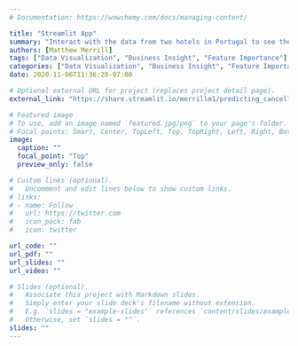 ```yaml
---
# Documentation: https://wowchemy.com/docs/managing-content/

title: "Streamlit App"
summary: "Interact with the data from two hotels in Portugal to see the affect of altering customer markets and lead time on cancellation rates."
authors: [Matthew Merrill]
tags: ["Data Visualization", "Business Insight", "Feature Importance"]
categories: ["Data Visualization", "Business Insight", "Feature Importance"]
date: 2020-11-06T11:36:20-07:00

# Optional external URL for project (replaces project detail page).
external_link: "https://share.streamlit.io/merrillm1/predicting_cancellations_streamlit_app/predicting_hotel_cancellations.py"

# Featured image
# To use, add an image named `featured.jpg/png` to your page's folder.
# Focal points: Smart, Center, TopLeft, Top, TopRight, Left, Right, BottomLeft, Bottom, BottomRight.
image:
  caption: ""
  focal_point: "Top"
  preview_only: false

# Custom links (optional).
#   Uncomment and edit lines below to show custom links.
# links:
# - name: Follow
#   url: https://twitter.com
#   icon_pack: fab
#   icon: twitter

url_code: ""
url_pdf: ""
url_slides: ""
url_video: ""

# Slides (optional).
#   Associate this project with Markdown slides.
#   Simply enter your slide deck's filename without extension.
#   E.g. `slides = "example-slides"` references `content/slides/example-slides.md`.
#   Otherwise, set `slides = ""`.
slides: ""
---
```


